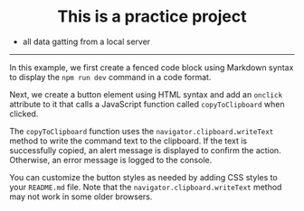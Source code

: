 <h1 align="center">This is a practice project</h1>
<ul>
    <li>all data gatting from a local server</li>
</ul>
<hr/>

In this example, we first create a fenced code block using Markdown syntax to display the `npm run dev` command in a code format.

Next, we create a button element using HTML syntax and add an `onclick` attribute to it that calls a JavaScript function called `copyToClipboard` when clicked.

The `copyToClipboard` function uses the `navigator.clipboard.writeText` method to write the command text to the clipboard. If the text is successfully copied, an alert message is displayed to confirm the action. Otherwise, an error message is logged to the console.

You can customize the button styles as needed by adding CSS styles to your `README.md` file. Note that the `navigator.clipboard.writeText` method may not work in some older browsers.
